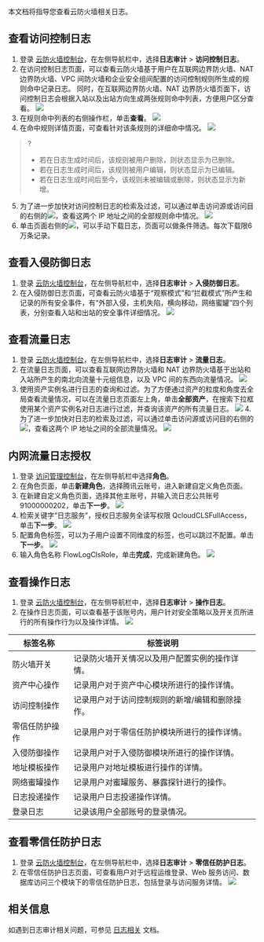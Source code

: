 本文档将指导您查看云防火墙相关日志。

## 查看访问控制日志

1. 登录 [云防火墙控制台](https://console.cloud.tencent.com/cfw)，在左侧导航栏中，选择**日志审计** > **访问控制日志**。
2. 在访问控制日志页面，可以查看云防火墙基于用户在互联网边界防火墙、NAT 边界防火墙、VPC 间防火墙和企业安全组间配置的访问控制规则所生成的规则命中记录日志。
同时，在互联网边界防火墙、NAT 边界防火墙页面下，访问控制日志会根据入站以及出站方向生成两张规则命中列表，方便用户区分查看。
![](https://qcloudimg.tencent-cloud.cn/raw/8ce48396eae6c02fa7ce97460d0a2f9b.png)
3. 在规则命中列表的右侧操作栏，单击**查看**。
![](https://main.qcloudimg.com/raw/b7560b3e687c528b2c13b8eec85cac5f.png)
4. 在命中规则详情页面，可查看针对该条规则的详细命中情况。
![](https://main.qcloudimg.com/raw/00a79cd9ae1446c4f42b76508b4880dd.png)
>?
>- 若在日志生成时间后，该规则被用户删除，则状态显示为已删除。
>- 若在日志生成时间后，该规则被用户编辑，则状态显示为已编辑。
>- 若在日志生成时间后至今，该规则未被编辑或删除，则状态显示为新增。
5. 为了进一步加快对访问控制日志的检索及过滤，可以通过单击访问源或访问目的右侧的![](https://main.qcloudimg.com/raw/10bb5f2f31d4e93f720744aae3652596.png)，查看这两个 IP 地址之间的全部规则命中情况。
![](https://qcloudimg.tencent-cloud.cn/raw/2b52401081090ea8af39e7871f94ad79.png)
6. 单击页面右侧的![](https://qcloudimg.tencent-cloud.cn/raw/581a02e213b09d45d59647e5ab4cd478.png)，可以手动下载日志，页面可以做条件筛选。每次下载限6万条记录。

## 查看入侵防御日志
1. 登录 [云防火墙控制台](https://console.cloud.tencent.com/cfw/ipslog)，在左侧导航栏中，选择**日志审计** > **入侵防御日志**。
2. 在入侵防御日志页面，可查看云防火墙基于“观察模式”和“拦截模式”所产生和记录的所有安全事件，有“外部入侵，主机失陷，横向移动，网络蜜罐”四个列表，分别查看入站和出站的安全事件详细情况。
 ![](https://qcloudimg.tencent-cloud.cn/raw/8feb99b08303448d3ea7d85b74cc6304.png)
 
## 查看流量日志
1. 登录 [云防火墙控制台](https://console.cloud.tencent.com/cfw/flowlog)，在左侧导航栏中，选择**日志审计** > **流量日志**。
2. 在流量日志页面，可以查看互联网边界防火墙和 NAT 边界防火墙基于出站和入站所产生的南北向流量十元组信息，以及 VPC 间的东西向流量情况。
![](https://qcloudimg.tencent-cloud.cn/raw/0f4f69d52a8247987b43d8c963ecabe5.png)
3. 使用资产实例名进行日志的查询和过滤。为了方便通过资产的粒度和角度去全局查看流量情况，可以在流量日志页面左上角，单击**全部资产**，在搜索下拉框使用某个资产实例名对日志进行过滤，并查询该资产的所有流量日志。
![](https://qcloudimg.tencent-cloud.cn/raw/7bd436d02982c87562d2cfcd81f7308d.png)
4.为了进一步加快对日志的检索及过滤，可以通过单击访问源或访问目的右侧的![](https://main.qcloudimg.com/raw/6b21f42c644ebc65855bf00455a7dc0e.png)，查看这两个 IP 地址之间的全部流量情况。
![](https://qcloudimg.tencent-cloud.cn/raw/749d63e0a9cadca7ed2746b7642cfcb5.png)

## 内网流量日志授权
1. 登录 [访问管理控制台](https://console.cloud.tencent.com/cam/role)，在左侧导航栏中选择**角色**。
2. 在角色页面，单击**新建角色**，选择腾讯云账号，进入新建自定义角色页面。
3. 在新建自定义角色页面，选择其他主账号，并输入流日志公共账号 91000000202，单击**下一步**。
![](https://qcloudimg.tencent-cloud.cn/raw/734d955f16ce3a3701d19eb69ba16fec.png)
4. 检索关键字“日志服务”，授权日志服务全读写权限 QcloudCLSFullAccess，单击**下一步**。
![](https://qcloudimg.tencent-cloud.cn/raw/982fea03405af51795216e55732a8915.png)
5. 配置角色标签，可以为子用户设置不同维度的标签，也可以跳过不配置。单击**下一步**。
![](https://qcloudimg.tencent-cloud.cn/raw/85a6e2c2ae4a4e2e664bdbb278a260b0.png)
5. 输入角色名称 FlowLogClsRole，单击**完成**，完成新建角色。
![](https://qcloudimg.tencent-cloud.cn/raw/a72e601cd5f1b6a871ad864513f0753c.png)

## 查看操作日志
1. 登录 [云防火墙控制台](https://console.cloud.tencent.com/cfw)，在左侧导航栏中，选择**日志审计** > **操作日志**。
2. 在操作日志页面，可以查看基于该账号内，用户针对安全策略以及开关页所进行的所有操作行为以及操作详情。
![](https://qcloudimg.tencent-cloud.cn/raw/098f5252252abb63f35c570494dce680.png)
<table>
<thead>
<tr>
<th>标签名称</th>
<th>标签说明</th>
</tr>
</thead>
<tbody><tr>
<td>防火墙开关</td>
<td>记录防火墙开关情况以及用户配置实例的操作详情。</td>
</tr>
<tr>
<td>资产中心操作</td>
<td>记录用户对于资产中心模块所进行的操作详情。</td>
</tr>
<tr>
<td>访问控制操作</td>
<td>记录用户对于访问控制规则的新增/编辑和删除操作。</td>
</tr>
<tr>
<td>零信任防护操作</td>
<td>记录用户对于零信任防护模块所进行的操作详情。</td>
</tr>
<tr>
<td>入侵防御操作</td>
<td>记录用户对于入侵防御模块所进行的操作详情。</td>
</tr>
<tr>
<td>地址模板操作</td>
<td>记录用户对地址模板进行操作的详情。</td>
</tr>
<tr>
<td>网络蜜罐操作</td>
<td>记录用户对蜜罐服务、暴露探针进行的操作。</td>
</tr>
<tr>
<td>日志投递操作</td>
<td>记录用户日志投递操作详情。</td>
</tr>
<tr>
<td>登录日志</td>
<td>记录该用户全部账号的登录情况。</td>
</tr>
</tbody></table>

## 查看零信任防护日志
1. 登录 [云防火墙控制台](https://console.cloud.tencent.com/cfw)，在左侧导航栏中，选择**日志审计** > **零信任防护日志**。
2. 在零信任防护日志页面，可查看用户对于远程运维登录、Web 服务访问、数据库访问三个模块下的零信任防护日志，包括登录与访问服务详情。
![](https://qcloudimg.tencent-cloud.cn/raw/2e42e63a2c3803075aef0b3cc996c4d1.png)

## 相关信息
如遇到日志审计相关问题，可参见 [日志相关](https://cloud.tencent.com/document/product/1132/56841) 文档。
